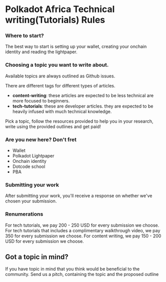# Polkadot Africa Technical writing(Tutorials) Rules


### Where to start?
The best way to start is setting up your wallet, creating your onchain identity and reading the lightpaper.

### Choosing a topic you want to write about.

Available topics are always outlined as Github issues. 

There are different tags for different types of articles.

- **content-writing**: these articles are expected to be less technical are more focused to beginners.
- **tech-tutorials**: these are developer articles. they are expected to be heavily infused with much technical knowledge.

Pick a topic, follow the resources provided to help you in your research, write using the provided outlines and get paid!

### Are you new here? Don't fret

- Wallet
- Polkadot Lightpaper
- Onchain identity
- Dotcode school
- PBA

### Submitting your work

After submitting your work, you'll receive a response on whether we've chosen your submission.

### Renumerations

For tech tutorials, we pay 200 - 250 USD for every submission we choose.
For tech tutorials that includes a complimentary walkthrough video, we pay 350 for every submission we choose.
For content writing, we pay 150 - 200 USD for every submission we choose.


## Got a topic in mind?

If you have topic in mind that you think would be beneficial to the community. Send us a pitch, containing the topic and the proposed outline